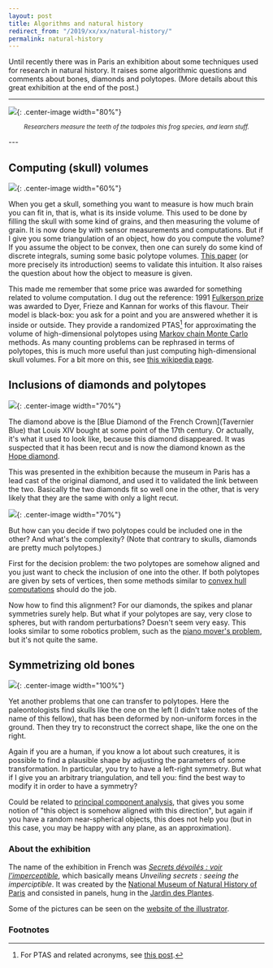 ```yaml
---
layout: post
title: Algorithms and natural history
redirect_from: "/2019/xx/xx/natural-history/"
permalink: natural-history
---
```


Until recently there was in Paris an exhibition about some techniques used for 
research in natural history.
It raises some algorithmic questions and comments about bones, diamonds and 
polytopes.
(More details about this great exhibition at the end of the post.)

---
![](../assets/grenouille.png){: .center-image width="80%"}
<p align="center"><small><i>Researchers measure the teeth of the tadpoles this frog 
species, and learn stuff.</i></small></p>
---

## Computing (skull) volumes

![](../assets/crane.png){: .center-image width="60%"}

When you get a skull, something you want to measure is how much brain you can 
fit in, that is, what is its inside volume.
This used to be done by filling the skull with some kind of grains, and then 
measuring the volume of grain. 
It is now done by with sensor measurements and computations. 
But if I give you some triangulation of an object, how do you compute the volume?
If you assume the object to be convex, then one can surely do some kind of discrete 
integrals, suming some basic polytope volumes. 
[This paper](https://www.ams.org/journals/mcom/1991-57-195/S0025-5718-1991-1079024-2/S0025-5718-1991-1079024-2.pdf) 
(or more precisely its introduction) seems to validate this intuition. 
It also raises the question about how the object to measure is given. 

This made me remember that some price was awarded for something related to 
volume computation. 
I dug out the reference: 1991 
[Fulkerson prize](https://en.wikipedia.org/wiki/Fulkerson_Prize) was awarded to 
Dyer, Frieze and Kannan for works of this flavour.
Their model is black-box: you ask for a point and you are answered whether it is 
inside or outside. 
They provide a randomized PTAS[^1] for approximating
the volume of high-dimensional polytopes using 
[Markov chain Monte Carlo](https://en.wikipedia.org/wiki/Markov_chain_Monte_Carlo) 
methods. 
As many counting problems can be rephrased in terms of polytopes, this is much 
more useful than just computing high-dimensional skull volumes.
For a bit more on this, see 
[this wikipedia page](https://en.wikipedia.org/wiki/Convex_volume_approximation).


## Inclusions of diamonds and polytopes

![](../assets/diamant-1.png){: .center-image width="70%"}

The diamond above is the [Blue Diamond of the French Crown](Tavernier Blue) 
that Louis XIV bought at some point of the 17th century. 
Or actually, it's what it used to look like, because this diamond disappeared. 
It was suspected that it has been recut and is now the diamond known as the 
[Hope diamond](https://en.wikipedia.org/wiki/Hope_Diamond). 

This was presented in the exhibition because the museum in Paris has a lead cast 
of the original diamond, and used it to validated the link between the two. 
Basically the two diamonds fit so well one in the other, that is very likely 
that they are the same with only a light recut.

![](../assets/diamant-2.png){: .center-image width="70%"}

But how can you decide if two polytopes could be included one in the other?
And what's the complexity? (Note that contrary to skulls, diamonds are pretty 
much polytopes.)

First for the decision problem: the two polytopes are somehow aligned and you 
just want to check the inclusion of one into the other.
If both polytopes are given by sets of vertices, then some methods similar to
[convex hull computations](https://en.wikipedia.org/wiki/Convex_hull_algorithms) 
should do the job. 

Now how to find this alignment? For our diamonds, the spikes and planar 
symmetries surely help. But what if your polytopes are say, 
very close to spheres, but with random perturbations? Doesn't seem very easy. 
This looks similar to some robotics problem, such as the 
[piano mover's problem](https://en.wikipedia.org/wiki/Motion_planning), but it's 
not quite the same. 

## Symmetrizing old bones

![](../assets/dinosaures.png){: .center-image width="100%"}

Yet another problems that one can transfer to polytopes. 
Here the paleontologists find skulls like the one on the left (I didn't take 
notes of the name of this fellow), that has been deformed by non-uniform forces 
in the ground.
Then they try to reconstruct the correct shape, like the one on the right.

Again if you are a human, if you know a lot about such creatures, it is possible 
to find a plausible shape by adjusting the parameters of some transformation.
In particular, you try to have a left-right symmetry.
But what if I give you an arbitrary triangulation, and tell you: find the best 
way to modify it in order to have a symmetry?

Could be related to 
[principal component analysis](https://en.wikipedia.org/wiki/Principal_component_analysis), 
that gives you some notion of "this object is somehow aligned with this 
direction", but again if you have a random near-spherical objects, this does not 
help you (but in this case, you may be happy with any plane, as an approximation).

### About the exhibition
The name of the exhibition in French was 
*[Secrets dévoilés : voir l’imperceptible](https://www.mnhn.fr/en/node/5277)*, 
which basically means *Unveiling secrets : seeing the imperciptible*.
It was created by the 
[National Museum of Natural History of Paris](https://en.wikipedia.org/wiki/National_Museum_of_Natural_History,_France)
and consisted in panels, hung in the
[Jardin des Plantes](https://en.wikipedia.org/wiki/Jardin_des_plantes).  

Some of the pictures can be seen on the 
[website of the illustrator](https://marieducom.com/portfolio/exhibition-secrets-devoiles-voir-limperceptible/?lang=fr).

### Footnotes
[^1]: For PTAS and related acronyms, see [this post](https://discrete-notes.github.io/october-batch-forgotten).



